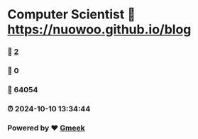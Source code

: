 # Computer Scientist :link: https://nuowoo.github.io/blog 
### :page_facing_up: [2](https://nuowoo.github.io/blog/tag.html) 
### :speech_balloon: 0 
### :hibiscus: 64054 
### :alarm_clock: 2024-10-10 13:34:44 
### Powered by :heart: [Gmeek](https://github.com/Meekdai/Gmeek)
